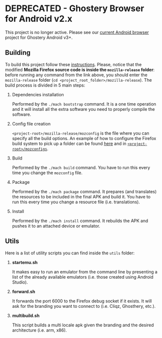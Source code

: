 # DEPRECATED - Ghostery Browser for Android v2.x

This project is no longer active.  Please see our [current Android browser](https://github.com/ghostery/user-agent-android) project for Ghostery Android v3+.

## Building

To build this project follow these [instructions][1]. Please, notice that the
modified **Mozilla Firefox source code is inside the `mozilla-release` folder**:
before running any command from the link above, you should enter the
`mozilla-release` folder (`cd <project_root_folder>/mozilla-release`).
The build process is divided in 5 main steps:

1. Dependencies installation

   Performed by the `./mach bootstrap` command. It is a one time operation and
   it will install all the extra software you need to properly compile the
   software.

2. Config file creation

   `<project-root>/mozilla-release/mozconfig` is the file where you can specify
   all the build options. An example of how to configure the Firefox build
   system to pick up a folder can be found [here][2] and in
   [`<project-root>/mozconfigs`][3].

3. Build

   Performed by the `./mach build` command. You have to run this every time you
   change the `mozconfig` file.

4. Package

   Performed by the `./mach package` command. It prepares (and translates) the
   resources to be included in the final APK and build it. You have to run this
   every time you change a resource file (i.e. translations).

5. Install

   Performed by the `./mach install` command. It rebuilds the APK and pushes it
   to an attached device or emulator.

## Utils

Here is a list of utility scripts you can find inside the `utils` folder:

1. **startemu.sh**

    It makes easy to run an emulator from the command line by presenting a list
    of the already available emulators (i.e. those created using Android
    Studio).

2. **forward.sh**

    It forwards the port 6000 to the Firefox debug socket if it exists. It will
    ask for the branding you want to connect to (i.e. Cliqz, Ghosthery, etc.).

3. **multibuild.sh**

    This script builds a multi locale apk given the branding and the desired
    architecture (i.e. arm, x86).

[1]: https://developer.mozilla.org/en-US/docs/Mozilla/Developer_guide/Build_Instructions/Simple_Firefox_for_Android_build
[2]: https://github.com/ghostery/browser-android/blob/946a61d5a08636c4c945ec36d557394ef0ef5b4a/mozconfigs/stefano.mozconfig#L26
[3]: https://github.com/ghostery/browser-android/tree/master/mozconfigs
